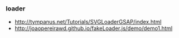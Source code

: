 ### loader

+ http://tympanus.net/Tutorials/SVGLoaderGSAP/index.html
+ http://joaopereirawd.github.io/fakeLoader.js/demo/demo1.html